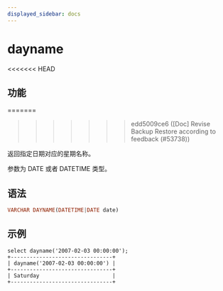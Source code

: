 ```yaml
---
displayed_sidebar: docs
---
```


# dayname

<<<<<<< HEAD
## 功能
=======

>>>>>>> edd5009ce6 ([Doc] Revise Backup Restore according to feedback (#53738))

返回指定日期对应的星期名称。

参数为 DATE 或者 DATETIME 类型。

## 语法

```Haskell
VARCHAR DAYNAME(DATETIME|DATE date)
```

## 示例

```Plain Text
select dayname('2007-02-03 00:00:00');
+--------------------------------+
| dayname('2007-02-03 00:00:00') |
+--------------------------------+
| Saturday                       |
+--------------------------------+
```
